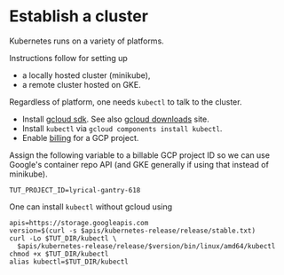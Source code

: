 # Establish a cluster

Kubernetes runs on a variety of platforms.

Instructions follow for setting up

 * a locally hosted cluster (minikube),
 * a remote cluster hosted on GKE.

Regardless of platform, one needs `kubectl`
to talk to the cluster.

[gcloud downloads]: https://cloud.google.com/sdk/downloads#versioned
[gcloud sdk]: https://cloud.google.com/sdk/
[billing]: https://support.google.com/cloud/answer/6158867?hl=en

 * Install [gcloud sdk].  See also [gcloud downloads] site.
 * Install `kubectl` via `gcloud components install kubectl`.
 * Enable [billing] for a GCP project.

Assign the following variable to a billable
GCP project ID so we can use Google's
container repo API (and GKE generally if
using that instead of minikube).

<!-- @initializeProjectId -->
```
TUT_PROJECT_ID=lyrical-gantry-618
```

One can install `kubectl` without gcloud using

<!-- @optionallyInstallIndependentKubectl -->
```
apis=https://storage.googleapis.com
version=$(curl -s $apis/kubernetes-release/release/stable.txt)
curl -Lo $TUT_DIR/kubectl \
  $apis/kubernetes-release/release/$version/bin/linux/amd64/kubectl
chmod +x $TUT_DIR/kubectl
alias kubectl=$TUT_DIR/kubectl
```
